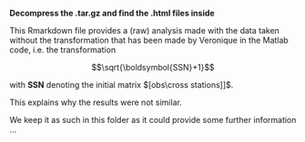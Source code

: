 
**Decompress the .tar.gz and find the .html files inside**

This Rmarkdown file provides a (raw) analysis made with the data taken without the transformation that has been made by Veronique in the Matlab code, i.e. the transformation

$$\sqrt{\boldsymbol{SSN}+1}$$

with $\boldsymbol{SSN}$ denoting the initial matrix $[obs\cross stations]]$.

This explains why the results were not similar. 

We keep it as such in this folder as it could provide some further information ...
